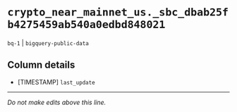 # `crypto_near_mainnet_us._sbc_dbab25fb4275459ab540a0edbd848021`
`bq-1` | `bigquery-public-data`

## Column details
* [TIMESTAMP] `last_update`

-------------------------------------------------------------------------------
*Do not make edits above this line.*
